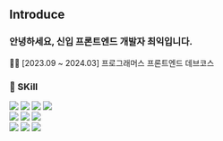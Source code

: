 ## Introduce
### 안녕하세요, 신입 프론트엔드 개발자 최익입니다.
<p></p>
🧑‍💻 [2023.09 ~ 2024.03] 프로그래머스 프론트엔드 데브코스 
<div>
  <h3>📌 SKill</h3>
    <img src="https://img.shields.io/badge/HTML5-E34F26?style=flat&logo=HTML5&logoColor=black"/>
    <img src="https://img.shields.io/badge/CSS3-1572B6?style=flat&logo=CSS3&logoColor=black"/>
    <img src="https://img.shields.io/badge/Tailwind CSS-06B6D4?style=flat&logo=Tailwind CSS&logoColor=black"/>
    <img src="https://img.shields.io/badge/sass-CC6699?style=flat&logo=sass&logoColor=black"/>
    <div><div/>
    <img src="https://img.shields.io/badge/JavaScript-F7DF1E?style=flat&logo=JavaScript&logoColor=black"/>
    <img src="https://img.shields.io/badge/typescript-3178C6?style=flat&logo=typescript&logoColor=black"/>
    <img src="https://img.shields.io/badge/React-61DAFB?style=flat&logo=React&logoColor=black"/>
    <div><div/>
    <img src="https://img.shields.io/badge/reactquery-FF4154?style=flat&logo=reactquery&logoColor=black"/>
    <img src="https://img.shields.io/badge/Redux-764ABC?style=flat&logo=Redux&logoColor=black"/>
    <img src="https://img.shields.io/badge/reacthookform-EC5990?style=flat&logo=reacthookform&logoColor=black"/>
</div>
